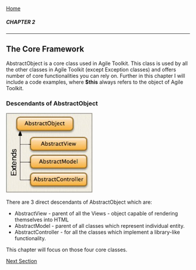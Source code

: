 [Home](../readme.md "Home")

##### CHAPTER 2
-----

## The Core Framework

AbstractObject is a core class used in Agile Toolkit. This class is used by all the other classes in Agile Toolkit (except Exception classes) and offers number of core functionalities you can rely on. Further in this chapter I will include a code examples, where **$this** always refers to the object of Agile Toolkit.

### Descendants of AbstractObject

![Descendants of AbstractObject](../doc/4.jpg "Descendants of AbstractObject")

There are 3 direct descendants of AbstractObject which are:

* AbstractView - parent of all the Views - object capable of rendering themselves into HTML
* AbstractModel - parent of all classes which represent individual entity.
* AbstractController - for all the classes which implement a library-like functionality.

This chapter will focus on those four core classes.

[Next Section](section1.md "Next Section")